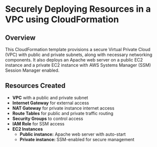 # Securely Deploying Resources in a VPC using CloudFormation

## Overview
This CloudFormation template provisions a secure Virtual Private Cloud (VPC) with public and private subnets, along with necessary networking components. It also deploys an Apache web server on a public EC2 instance and a private EC2 instance with AWS Systems Manager (SSM) Session Manager enabled.

## Resources Created
- **VPC** with a public and private subnet
- **Internet Gateway** for external access
- **NAT Gateway** for private instance internet access
- **Route Tables** for public and private traffic routing
- **Security Groups** to control access
- **IAM Role** for SSM access
- **EC2 Instances**
    - **Public instance:** Apache web server with auto-start
    - **Private instance:** SSM-enabled for secure management
